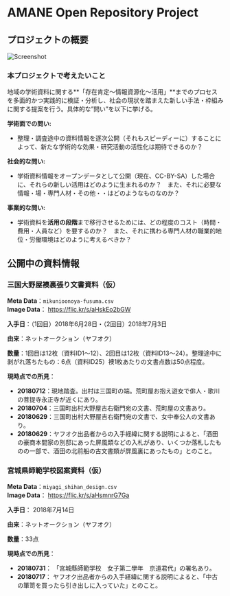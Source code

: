 # AMANE Open Repository Project

## プロジェクトの概要

![Screenshot](https://drive.google.com/uc?export=view&id=1ysf-OAsB5gCY1qH3xGRAxD5BJBvBxncI)

### 本プロジェクトで考えたいこと

地域の学術資料に関する**「存在肯定〜情報資源化〜活用」**までのプロセスを多面的かつ実践的に検証・分析し、社会の現状を踏まえた新しい手法・枠組みに関する提案を行う。具体的な”問い”を以下に挙げる。

**学術面での問い:**

* 整理・調査途中の資料情報を逐次公開（それもスピーディーに）することによって、新たな学術的な効果・研究活動の活性化は期待できるのか？

**社会的な問い:**

* 学術資料情報をオープンデータとして公開（現在、CC-BY-SA）した場合に、それらの新しい活用はどのように生まれるのか？　また、それに必要な情報・場・専門人材・その他・・はどのようなものなのか？

**事業的な問い:**

* 学術資料を**活用の段階**まで移行させるためには、どの程度のコスト（時間・費用・人員など）を要するのか？　また、それに携わる専門人材の職業的地位・労働環境はどのように考えるべきか？


## 公開中の資料情報
### 三国大野屋襖裏張り文書資料（仮）
**Meta Data**：`mikunioonoya-fusuma.csv`  
**Image Data**： <https://flic.kr/s/aHskEo2bGW>

**入手日**：（1回目）2018年6月28日・（2回目）2018年7月3日

**由来**：ネットオークション（ヤフオク）

**数量**：1回目は12枚（資料ID1〜12）、2回目は12枚（資料ID13〜24）。整理途中に剥がれ落ちたもの：6点（資料ID25）襖1枚あたりの文書点数は50点程度。

**現時点での所見**：

*  **20180712**：現地踏査。出村は三国町の端。荒町屋お抱え遊女で俳人・歌川の菩提寺永正寺が近くにあり。
* **20180704**：三国町出村大野屋吉右衛門宛の文書、荒町屋の文書あり。
* **20180629**：三国町出村大野屋吉右衛門宛の文書で、女中奉公人の文書あり。
* **20180629**：ヤフオク出品者からの入手経緯に関する説明によると、「酒田の豪商本間家の別邸にあった屏風類などの入札があり、いくつか落札したものの一部で、酒田の北前船の古文書類が屏風裏にあったもの」とのこと。

### 宮城県師範学校図案資料（仮）
**Meta Data**：`miyagi_shihan_design.csv`  
**Image Data**： <https://flic.kr/s/aHsmnrG7Ga>

**入手日**： 2018年7月14日

**由来**：ネットオークション（ヤフオク）

**数量**：33点

**現時点での所見**：

*  **20180731**： 「宮城縣師範学校　女子第二學年　京道君代」の署名あり。
*  **20180717**： ヤフオク出品者からの入手経緯に関する説明によると、「中古の箪笥を買ったら引き出しに入っていた」とのこと。
